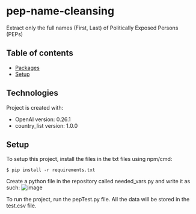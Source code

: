 # pep-name-cleansing
Extract only the full names (First, Last) of Politically Exposed Persons (PEPs)

## Table of contents
* [Packages](#packages)
* [Setup](#setup)
	
## Technologies
Project is created with: 
* OpenAI version: 0.26.1
* country_list version: 1.0.0
	
## Setup
To setup this project, install the files in the txt files using npm/cmd:

```
$ pip install -r requirements.txt
```

Create a python file in the repository called needed_vars.py and write it as such:
![image](https://user-images.githubusercontent.com/101044075/215335146-00aebd92-8f9e-4aa3-9ac0-9a80e025b655.png)

To run the project, run the pepTest.py file. All the data will be stored in the test.csv file.
